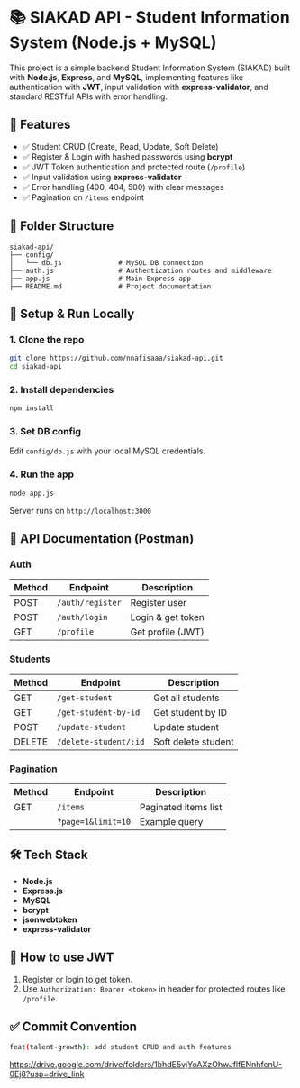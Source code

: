 # 📚 SIAKAD API - Student Information System (Node.js + MySQL)

This project is a simple backend Student Information System (SIAKAD) built with **Node.js**, **Express**, and **MySQL**, implementing features like authentication with **JWT**, input validation with **express-validator**, and standard RESTful APIs with error handling.

## 🚀 Features

- ✅ Student CRUD (Create, Read, Update, Soft Delete)
- ✅ Register & Login with hashed passwords using **bcrypt**
- ✅ JWT Token authentication and protected route (`/profile`)
- ✅ Input validation using **express-validator**
- ✅ Error handling (400, 404, 500) with clear messages
- ✅ Pagination on `/items` endpoint

## 📂 Folder Structure

```
siakad-api/
├── config/
│   └── db.js              # MySQL DB connection
├── auth.js                # Authentication routes and middleware
├── app.js                 # Main Express app
├── README.md              # Project documentation
```

## 🔧 Setup & Run Locally

### 1. Clone the repo

```bash
git clone https://github.com/nnafisaaa/siakad-api.git
cd siakad-api
```

### 2. Install dependencies

```bash
npm install
```

### 3. Set DB config

Edit `config/db.js` with your local MySQL credentials.

### 4. Run the app

```bash
node app.js
```

Server runs on `http://localhost:3000`

## 🧪 API Documentation (Postman)

### Auth

| Method | Endpoint         | Description       |
| ------ | ---------------- | ----------------- |
| POST   | `/auth/register` | Register user     |
| POST   | `/auth/login`    | Login & get token |
| GET    | `/profile`       | Get profile (JWT) |

### Students

| Method | Endpoint              | Description         |
| ------ | --------------------- | ------------------- |
| GET    | `/get-student`        | Get all students    |
| GET    | `/get-student-by-id`  | Get student by ID   |
| POST   | `/update-student`     | Update student      |
| DELETE | `/delete-student/:id` | Soft delete student |

### Pagination

| Method | Endpoint           | Description          |
| ------ | ------------------ | -------------------- |
| GET    | `/items`           | Paginated items list |
|        | `?page=1&limit=10` | Example query        |

## 🛠️ Tech Stack

* **Node.js**
* **Express.js**
* **MySQL**
* **bcrypt**
* **jsonwebtoken**
* **express-validator**

## 🔐 How to use JWT

1. Register or login to get token.
2. Use `Authorization: Bearer <token>` in header for protected routes like `/profile`.

## ✅ Commit Convention

```bash
feat(talent-growth): add student CRUD and auth features
```

https://drive.google.com/drive/folders/1bhdE5vjYoAXzOhwJflfENnhfcnU-0Ej8?usp=drive_link

